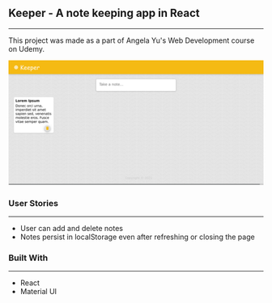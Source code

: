 ## Keeper - A note keeping app in React
---

This project was made as a part of Angela Yu's Web Development course on Udemy.

![App Screenshot](Screenshot.png)

### User Stories
---
* User can add and delete notes
* Notes persist in localStorage even after refreshing or closing the page

### Built With 
---
* React
* Material UI